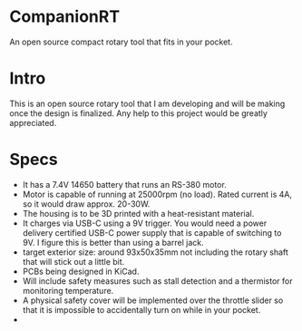 # CompanionRT
An open source compact rotary tool that fits in your pocket. 

# Intro

This is an open source rotary tool that I am developing and will be making once the design is finalized. Any help to this project would be greatly appreciated. 

# Specs

- It has a 7.4V 14650 battery that runs an RS-380 motor.
- Motor is capable of running at 25000rpm (no load). Rated current is 4A, so it would draw approx. 20-30W. 
- The housing is to be 3D printed with a heat-resistant material.
- It charges via USB-C using a 9V trigger. You would need a power delivery certified USB-C power supply that is capable of switching to 9V. I figure this is better than using a barrel jack.
- target exterior size: around 93x50x35mm not including the rotary shaft that will stick out a little bit.
- PCBs being designed in KiCad.
- Will include safety measures such as stall detection and a thermistor for monitoring temperature.
- A physical safety cover will be implemented over the throttle slider so that it is impossible to accidentally turn on while in your pocket.
- 

